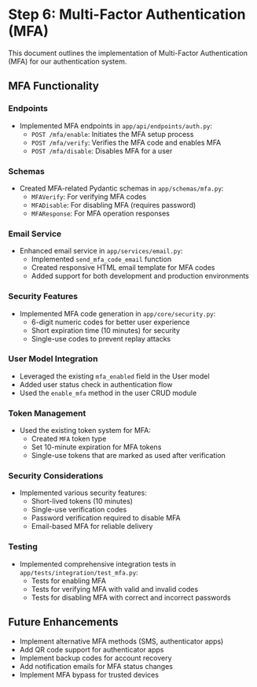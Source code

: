 # Step 6: Multi-Factor Authentication (MFA)

This document outlines the implementation of Multi-Factor Authentication (MFA) for our authentication system.

## MFA Functionality

### Endpoints

- Implemented MFA endpoints in `app/api/endpoints/auth.py`:
  - `POST /mfa/enable`: Initiates the MFA setup process
  - `POST /mfa/verify`: Verifies the MFA code and enables MFA
  - `POST /mfa/disable`: Disables MFA for a user

### Schemas

- Created MFA-related Pydantic schemas in `app/schemas/mfa.py`:
  - `MFAVerify`: For verifying MFA codes
  - `MFADisable`: For disabling MFA (requires password)
  - `MFAResponse`: For MFA operation responses

### Email Service

- Enhanced email service in `app/services/email.py`:
  - Implemented `send_mfa_code_email` function
  - Created responsive HTML email template for MFA codes
  - Added support for both development and production environments

### Security Features

- Implemented MFA code generation in `app/core/security.py`:
  - 6-digit numeric codes for better user experience
  - Short expiration time (10 minutes) for security
  - Single-use codes to prevent replay attacks

### User Model Integration

- Leveraged the existing `mfa_enabled` field in the User model
- Added user status check in authentication flow
- Used the `enable_mfa` method in the user CRUD module

### Token Management

- Used the existing token system for MFA:
  - Created `MFA` token type
  - Set 10-minute expiration for MFA tokens
  - Single-use tokens that are marked as used after verification

### Security Considerations

- Implemented various security features:
  - Short-lived tokens (10 minutes)
  - Single-use verification codes
  - Password verification required to disable MFA
  - Email-based MFA for reliable delivery

### Testing

- Implemented comprehensive integration tests in `app/tests/integration/test_mfa.py`:
  - Tests for enabling MFA
  - Tests for verifying MFA with valid and invalid codes
  - Tests for disabling MFA with correct and incorrect passwords

## Future Enhancements

- Implement alternative MFA methods (SMS, authenticator apps)
- Add QR code support for authenticator apps
- Implement backup codes for account recovery
- Add notification emails for MFA status changes
- Implement MFA bypass for trusted devices 